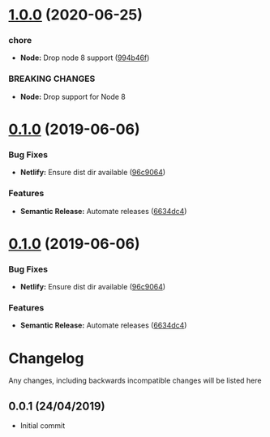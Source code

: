 # [1.0.0](https://github.com/ideal-postcodes/paf-api/compare/0.1.0...1.0.0) (2020-06-25)


### chore

* **Node:** Drop node 8 support ([994b46f](https://github.com/ideal-postcodes/paf-api/commit/994b46f))


### BREAKING CHANGES

* **Node:** Drop support for Node 8

# [0.1.0](https://github.com/ideal-postcodes/paf-api/compare/0.0.1...0.1.0) (2019-06-06)


### Bug Fixes

* **Netlify:** Ensure dist dir available ([96c9064](https://github.com/ideal-postcodes/paf-api/commit/96c9064))


### Features

* **Semantic Release:** Automate releases ([6634dc4](https://github.com/ideal-postcodes/paf-api/commit/6634dc4))

# [0.1.0](https://github.com/ideal-postcodes/paf-api/compare/0.0.1...0.1.0) (2019-06-06)


### Bug Fixes

* **Netlify:** Ensure dist dir available ([96c9064](https://github.com/ideal-postcodes/paf-api/commit/96c9064))


### Features

* **Semantic Release:** Automate releases ([6634dc4](https://github.com/ideal-postcodes/paf-api/commit/6634dc4))

# Changelog

Any changes, including backwards incompatible changes will be listed here

## 0.0.1 (24/04/2019)

- Initial commit
